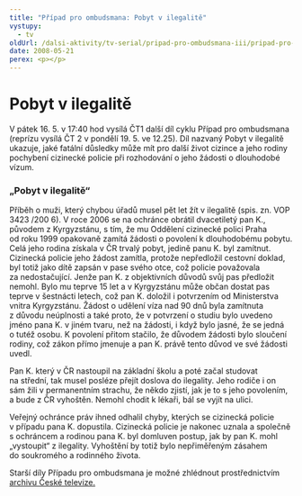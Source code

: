 ```yaml
---
title: "Případ pro ombudsmana: Pobyt v ilegalitě"
vystupy:
  - tv
oldUrl: /dalsi-aktivity/tv-serial/pripad-pro-ombudsmana-iii/pripad-pro-ombudsmana-pobyt-v-ilegalite/
date: 2008-05-21
perex: <p></p>
---
```

<h1 class="Nadpis1" data-tomark-pass="">Pobyt v ilegalitě
</h1>V&nbsp;pátek 16.&nbsp;5.&nbsp;v&nbsp;17:40 hod vysílá ČT1 další díl cyklu Případ pro ombudsmana (reprízu vysílá ČT 2&nbsp;v&nbsp;pondělí 19.&nbsp;5.&nbsp;ve&nbsp;12.25). Díl nazvaný Pobyt v&nbsp;ilegalitě ukazuje, jaké fatální důsledky může mít pro další život cizince a&nbsp;jeho rodiny pochybení cizinecké policie při rozhodování o&nbsp;jeho žádosti o&nbsp;dlouhodobé vízum.
<h3 class="Nadpis2" data-tomark-pass="">„Pobyt v ilegalitě“
</h3>Příběh o muži, který chybou úřadů musel pět let žít v&nbsp;ilegalitě (spis. zn. VOP 3423 /200 6).
V&nbsp;roce 2006 se na&nbsp;ochránce obrátil dvacetiletý pan K., původem z&nbsp;Kyrgyzstánu, s&nbsp;tím, že&nbsp;mu Oddělení cizinecké polici Praha od&nbsp;roku&nbsp;1999 opakovaně zamítá žádosti o&nbsp;povolení k&nbsp;dlouhodobému pobytu. Celá jeho rodina získala v&nbsp;ČR trvalý pobyt, jedině panu K. byl zamítnut. Cizinecká policie jeho žádost zamítla, protože nepředložil cestovní doklad, byl totiž jako dítě zapsán v&nbsp;pase svého otce, což policie považovala za&nbsp;nedostačující. Jenže pan K. z&nbsp;objektivních důvodů svůj pas předložit nemohl. Bylo mu teprve 15&nbsp;let a&nbsp;v&nbsp;Kyrgyzstánu může občan dostat pas teprve v&nbsp;šestnácti letech, což pan K. doložil i&nbsp;potvrzením od&nbsp;Ministerstva vnitra Kyrgyzstánu. Žádost o&nbsp;udělení víza nad 90&nbsp;dnů byla zamítnuta z&nbsp;důvodu neúplnosti a&nbsp;také proto, že&nbsp;v&nbsp;potvrzení o&nbsp;studiu bylo uvedeno jméno pana K. v&nbsp;jiném tvaru, než na&nbsp;žádosti, i&nbsp;když bylo jasné, že&nbsp;se jedná o&nbsp;tutéž osobu. K&nbsp;povolení přitom stačilo, že&nbsp;důvodem žádosti bylo sloučení rodiny, což zákon přímo jmenuje a&nbsp;pan K. právě tento důvod ve&nbsp;své žádosti uvedl.
<p>Pan K. který v&nbsp;ČR nastoupil na&nbsp;základní školu a&nbsp;poté začal studovat na&nbsp;střední, tak musel posléze přejít doslova do&nbsp;ilegality. Jeho rodiče i&nbsp;on sám žili v&nbsp;permanentním strachu, že&nbsp;někdo zjistí, jak je to s&nbsp;jeho povolením, a&nbsp;bude z&nbsp;ČR vyhoštěn. Nemohl chodit k&nbsp;lékaři, bál se vyjít na&nbsp;ulici.</p>
<p>Veřejný ochránce práv ihned odhalil chyby, kterých se cizinecká policie v&nbsp;případu pana K. dopustila. Cizinecká policie je nakonec uznala a&nbsp;společně s&nbsp;ochráncem a&nbsp;rodinou pana K. byl domluven postup, jak by pan K. mohl „vystoupit“ z&nbsp;ilegality. Vyhoštění by totiž bylo nepřiměřeným zásahem do&nbsp;soukromého a&nbsp;rodinného života.</p>
<p>Starší díly Případu pro ombudsmana je možné zhlédnout prostřednictvím <a href="https://www.ceskatelevize.cz/porady/10363268581-ochrance/dily/vsechny/" data-tomark-pass="">archivu České televize.</a></p>
